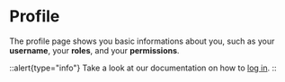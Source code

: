 # Profile

The profile page shows you basic informations about you, such as your **username**, your **roles**, and your **permissions**.

::alert{type="info"}
Take a look at our documentation on how to [log in](https://aneoconsulting.github.io/ArmoniK/guide/how-to/how-to-configure-authentication).
::